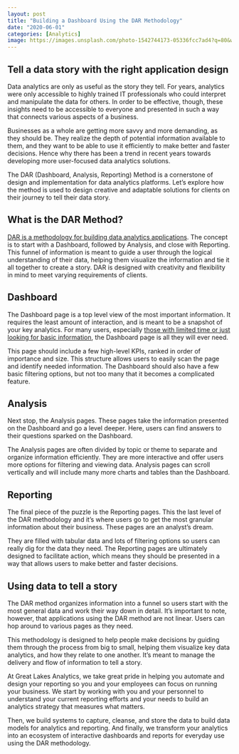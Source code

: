 ```yaml
---
layout: post
title: "Building a Dashboard Using the DAR Methodology"
date: "2020-06-01"
categories: [Analytics]
image: https://images.unsplash.com/photo-1542744173-05336fcc7ad4?q=80&w=1402&auto=format&fit=crop&ixlib=rb-4.0.3&ixid=M3wxMjA3fDB8MHxwaG90by1wYWdlfHx8fGVufDB8fHx8fA%3D%3D
---
```


## Tell a data story with the right application design

Data analytics are only as useful as the story they tell. For years, analytics were only accessible to highly trained IT professionals who could interpret and manipulate the data for others. In order to be effective, though, these insights need to be accessible to everyone and presented in such a way that connects various aspects of a business.

Businesses as a whole are getting more savvy and more demanding, as they should be. They realize the depth of potential information available to them, and they want to be able to use it efficiently to make better and faster decisions. Hence why there has been a trend in recent years towards developing more user-focused data analytics solutions.

The DAR (Dashboard, Analysis, Reporting) Method is a cornerstone of design and implementation for data analytics platforms. Let’s explore how the method is used to design creative and adaptable solutions for clients on their journey to tell their data story.

## What is the DAR Method?

[DAR is a methodology for building data analytics applications](http://princetechsolutions.com/dar-methodology-of-qlik-sense/). The concept is to start with a Dashboard, followed by Analysis, and close with Reporting. This funnel of information is meant to guide a user through the logical understanding of their data, helping them visualize the information and tie it all together to create a story. DAR is designed with creativity and flexibility in mind to meet varying requirements of clients.

## Dashboard

The Dashboard page is a top level view of the most important information. It requires the least amount of interaction, and is meant to be a snapshot of your key analytics. For many users, especially [those with limited time or just looking for basic information](https://community.qlik.com/t5/QlikView-Documents/Dashboard-Analysis-Reporting-DAR/ta-p/1488561?attachment-id=49648), the Dashboard page is all they will ever need.

This page should include a few high-level KPIs, ranked in order of importance and size. This structure allows users to easily scan the page and identify needed information. The Dashboard should also have a few basic filtering options, but not too many that it becomes a complicated feature.

## Analysis

Next stop, the Analysis pages. These pages take the information presented on the Dashboard and go a level deeper. Here, users can find answers to their questions sparked on the Dashboard.

The Analysis pages are often divided by topic or theme to separate and organize information efficiently. They are more interactive and offer users more options for filtering and viewing data. Analysis pages can scroll vertically and will include many more charts and tables than the Dashboard.

## Reporting

The final piece of the puzzle is the Reporting pages. This the last level of the DAR methodology and it’s where users go to get the most granular information about their business. These pages are an analyst’s dream.

They are filled with tabular data and lots of filtering options so users can really dig for the data they need. The Reporting pages are ultimately designed to facilitate action, which means they should be presented in a way that allows users to make better and faster decisions.

## Using data to tell a story

The DAR method organizes information into a funnel so users start with the most general data and work their way down in detail. It’s important to note, however, that applications using the DAR method are not linear. Users can hop around to various pages as they need.

This methodology is designed to help people make decisions by guiding them through the process from big to small, helping them visualize key data analytics, and how they relate to one another. It’s meant to manage the delivery and flow of information to tell a story.

At Great Lakes Analytics, we take great pride in helping you automate and design your reporting so you and your employees can focus on running your business. We start by working with you and your personnel to understand your current reporting efforts and your needs to build an analytics strategy that measures what matters.

Then, we build systems to capture, cleanse, and store the data to build data models for analytics and reporting. And finally, we transform your analytics into an ecosystem of interactive dashboards and reports for everyday use using the DAR methodology. 